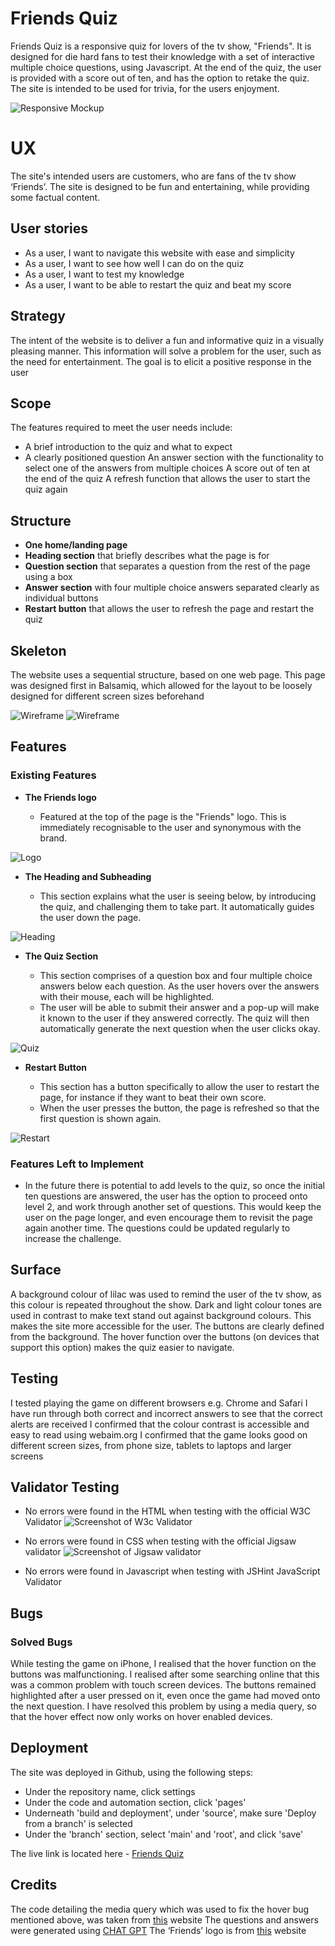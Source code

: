 # Friends Quiz

Friends Quiz is a responsive quiz for lovers of the tv show, "Friends". It is designed for die hard fans to test their knowledge with a set of interactive multiple choice questions, using Javascript. At the end of the quiz, the user is provided with a score out of ten, and has the option to retake the quiz. The site is intended to be used for trivia, for the users enjoyment. 

![Responsive Mockup](assets/images/friends-quiz-screenshot.png)

# UX

The site's intended users are customers, who are fans of the tv show ‘Friends’. The site is designed to be fun and entertaining, while providing some factual content. 

## User stories

- As a user, I want to navigate this website with ease and simplicity
- As a user, I want to see how well I can do on the quiz
- As a user, I want to test my knowledge
- As a user, I want to be able to restart the quiz and beat my score

## Strategy

The intent of the website is to deliver a fun and informative quiz in a visually pleasing manner. This information will solve a problem for the user, such as the need for entertainment. The goal is to elicit a positive response in the user

## Scope

The features required to meet the user needs include:
- A brief introduction to the quiz and what to expect
- A clearly positioned question
An answer section with the functionality to select one of the answers from multiple choices
A score out of ten at the end of the quiz
A refresh function that allows the user to start the quiz again

## Structure

- **One home/landing page**
- **Heading section**  that briefly describes what the page is for
- **Question section** that separates a question from the rest of the page using a box
- **Answer section** with four multiple choice answers separated clearly as individual buttons
- **Restart button** that allows the user to refresh the page and restart the quiz

## Skeleton

The website uses a sequential structure, based on one web page. This page was designed first in Balsamiq, which allowed for the layout to be loosely designed for different screen sizes beforehand

![Wireframe](assets/images/friends-quiz-wireframe-desktop.png)
![Wireframe](assets/images/friends-quiz-wireframe-phone.png)

## Features 

### Existing Features

- __The Friends logo__

  - Featured at the top of the page is the "Friends" logo. This is immediately recognisable to the user and synonymous with the brand.

![Logo](assets/images/friends-logo-screenshot.png)

- __The Heading and Subheading__

  - This section explains what the user is seeing below, by introducing the quiz, and challenging them to take part. It automatically guides the user down the page. 

![Heading](assets/images/heading.png)

- __The Quiz Section__

  - This section comprises of a question box and four multiple choice answers below each question. As the user hovers over the answers with their mouse, each will be highlighted.
  - The user will be able to submit their answer and a pop-up will make it known to the user if they answered correctly. The quiz will then automatically generate the next question when the user clicks okay.

![Quiz](assets/images/quiz.png)

- __Restart Button__

  - This section has a button specifically to allow the user to restart the page, for instance if they want to beat their own score.
  - When the user presses the button, the page is refreshed so that the first question is shown again. 

![Restart](assets/images/restart.png)

### Features Left to Implement

- In the future there is potential to add levels to the quiz, so once the initial ten questions are answered, the user has the option to proceed onto level 2, and work through another set of questions. This would keep the user on the page longer, and even encourage them to revisit the page again another time. The questions could be updated regularly to increase the challenge.

## Surface

A background colour of lilac was used to remind the user of the tv show, as this colour is repeated throughout the show. Dark and light colour tones are used in contrast to make text stand out against background colours. This makes the site more accessible for the user. The buttons are clearly defined from the background. The hover function over the buttons (on devices that support this option) makes the quiz easier to navigate.

## Testing
I tested playing the game on different browsers e.g. Chrome and Safari
I have run through both correct and incorrect answers to see that the correct alerts are received
I confirmed that the colour contrast is accessible and easy to read using webaim.org
I confirmed that the game looks good on different screen sizes, from phone size, tablets to laptops and larger screens

## Validator Testing

- No errors were found in the HTML when testing with the official W3C Validator
![Screenshot of W3c Validator](/assets/images/html-validator-test.png)

- No errors were found in CSS when testing with the official Jigsaw validator
![Screenshot of Jigsaw validator](/assets/images/css-validator-test.png)

- No errors were found in Javascript when testing with JSHint JavaScript Validator

## Bugs
### Solved Bugs
While testing the game on iPhone, I realised that the hover function on the buttons was malfunctioning. I realised after some searching online that this was a common problem with touch screen devices. The buttons remained highlighted after a user pressed on it, even once the game had moved onto the next question. I have resolved this problem by using a media query, so that the hover effect now only works on hover enabled devices.

## Deployment
The site was deployed in Github, using the following steps:

- Under the repository name, click settings
- Under the code and automation section, click 'pages'
- Underneath 'build and deployment', under 'source', make sure 'Deploy from a branch' is selected
- Under the 'branch' section, select 'main' and 'root', and click 'save'

The live link is located here - [Friends Quiz](https://katiecampbs.github.io/friendsquiz/)

## Credits

The code detailing the media query which was used to fix the hover bug mentioned above, was taken from [this](<https://www.geeksforgeeks.org/how-to-prevent-sticky-hover-effects-for-buttons-on-touch-devices/>) website
The questions and answers were generated using [CHAT GPT](https://chat.openai.com/)
The ‘Friends’ logo is from [this](<https://freebiesupply.com/logos/friends-logo/>) website

